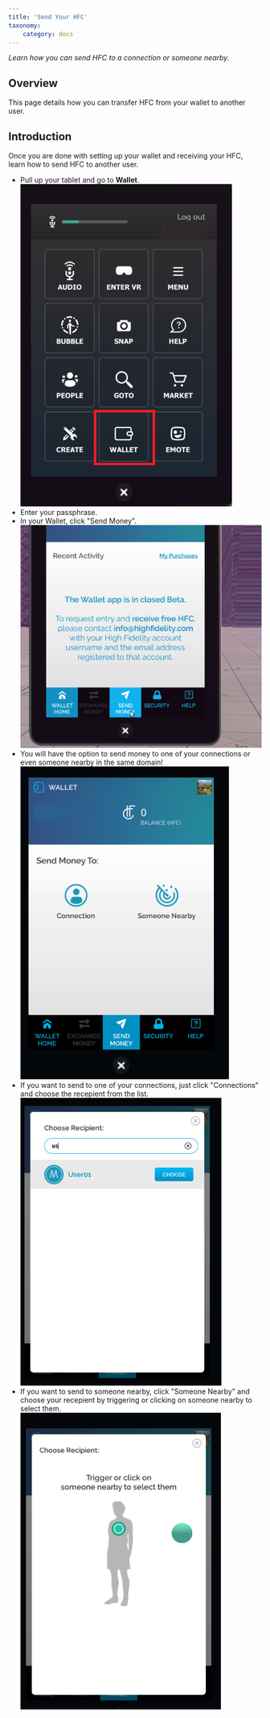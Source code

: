 ```yaml
---
title: 'Send Your HFC'
taxonomy:
	category: docs
---
```


*Learn how you can send HFC to a connection or someone nearby.*

## Overview

This page details how you can transfer HFC from your wallet to another user. 

## Introduction

Once you are done with setting up your wallet and receiving your HFC, learn how to send HFC to another user. 

* Pull up your tablet and go to **Wallet**. ![](wallet.PNG)
* Enter your passphrase. 
* In your Wallet, click "Send Money". ![](send-money.PNG)
* You will have the option to send money to one of your connections or even someone nearby in the same domain! ![](send.PNG)
* If you want to send to one of your connections, just click "Connections" and choose the recepient from the list. ![](connections.PNG)
* If you want to send to someone nearby, click "Someone Nearby" and choose your recepient by triggering or clicking on someone nearby to select them. ![](nearby.PNG)
